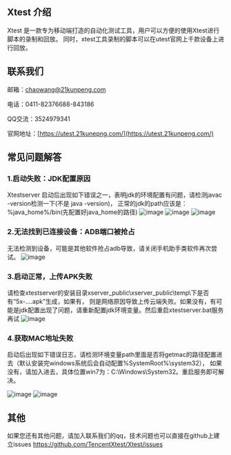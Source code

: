 Xtest 介绍
--------------------
Xtest 是一款专为移动端打造的自动化测试工具，用户可以方便的使用Xtest进行脚本的录制和回放。
同时，xtest工具录制的脚本可以在utest官网上千款设备上进行回放。

联系我们 
------------------
邮箱：chaowang@21kunpeng.com

电话：0411-82376688-843186

QQ交流：3524979341

官网地址：[https://utest.21kunepng.com/](https://utest.21kunpeng.com/)


常见问题解答
------------------------------
### 1.启动失败：JDK配置原因

Xtestserver 启动后出现如下错误之一，表明jdk的环境配置有问题，请检测javac -version检测一下(不是 java -version)，
正常的jdk的path应该是：%java_home%/bin(先配置好java_home的路径)
![image](https://github.com/TencentXtest/Xtest/raw/master/images/%E5%9B%BE%E7%89%871.png)
![image](https://github.com/TencentXtest/Xtest/raw/master/images/%E5%9B%BE%E7%89%872.png)
![image](https://github.com/TencentXtest/Xtest/raw/master/images/%E5%9B%BE%E7%89%873.png)
### 2.无法找到已连接设备：ADB端口被抢占

无法检测到设备，可能是其他软件抢占adb导致，请关闭手机助手类软件再次尝试。
![image](https://github.com/TencentXtest/Xtest/raw/master/images/%E5%9B%BE%E7%89%874.png)

### 3.启动正常，上传APK失败
请检查xtestserver的安装目录xserver_public\xserver_public\temp\下是否有“5x-....apk”生成，如果有，
则是网络原因导致上传云端失败。如果没有，有可能是jdk配置出现了问题，请重新配置jdk环境变量。然后重启xtestserver.bat服务再试
![image](https://github.com/TencentXtest/Xtest/raw/master/images/%E5%9B%BE%E7%89%875.png)

### 4.获取MAC地址失败
启动后出现如下错误日志，请检测环境变量path里面是否将getmac的路径配置进去（默认安装完windows系统后会自动配置%SystemRoot%\system32），
如果没有，请加入进去，具体位置win7为：C:\Windows\System32。重启服务即可解决。

![image](https://github.com/TencentXtest/Xtest/raw/master/images/%E5%9B%BE%E7%89%876.png)
![image](https://github.com/TencentXtest/Xtest/raw/master/images/%E5%9B%BE%E7%89%877.png)

其他
-----------------
如果您还有其他问题，请加入联系我们的qq，技术问题也可以直接在github上建立issues
https://github.com/TencentXtest/Xtest/issues













